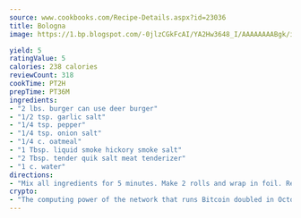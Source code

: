 ```yaml
---
source: www.cookbooks.com/Recipe-Details.aspx?id=23036
title: Bologna
image: https://1.bp.blogspot.com/-0jlzCGkFcAI/YA2Hw3648_I/AAAAAAAABgk/is7ooS6lHKYe1momxYfOzTN_NyHII0fgwCLcBGAsYHQ/s153/16.png

yield: 5
ratingValue: 5
calories: 238 calories
reviewCount: 318
cookTime: PT2H
prepTime: PT36M
ingredients:
- "2 lbs. burger can use deer burger"
- "1/2 tsp. garlic salt"
- "1/4 tsp. pepper"
- "1/4 tsp. onion salt"
- "1/4 c. oatmeal"
- "1 Tbsp. liquid smoke hickory smoke salt"
- "2 Tbsp. tender quik salt meat tenderizer"
- "1 c. water"
directions:
- "Mix all ingredients for 5 minutes. Make 2 rolls and wrap in foil. Refrigerate 24 hours. Poke holes in bottom of foil. Bake on broiler pan at 275 degrees for 2 hours."
crypto:
- "The computing power of the network that runs Bitcoin doubled in October, pushing out all but the most dedicated miners."
---
```

